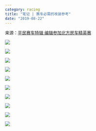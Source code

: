 ```yaml
---
category: racing
title: "笔记 | 赛车必需的改装参考"
date: "2019-08-22"
---
```


来源：[平民赛车特辑 编辑参加北方房车精英赛](https://www.autohome.com.cn/tuning/201406/813653.html)

![](https://goooooouwa.oss-cn-beijing.aliyuncs.com/img/pEhlJ9W.jpg)

![](https://goooooouwa.oss-cn-beijing.aliyuncs.com/img/Gjo8f83.jpg)

![](https://goooooouwa.oss-cn-beijing.aliyuncs.com/img/m2bQKGs.jpg)

![](https://goooooouwa.oss-cn-beijing.aliyuncs.com/img/2YKlWu8.jpg)

![](https://goooooouwa.oss-cn-beijing.aliyuncs.com/img/NAzVdmC.jpg)

![](https://goooooouwa.oss-cn-beijing.aliyuncs.com/img/S9LWlzZ.jpg)

![](https://goooooouwa.oss-cn-beijing.aliyuncs.com/img/ETLA9M8.jpg)

![](https://goooooouwa.oss-cn-beijing.aliyuncs.com/img/aWEkz0z.jpg)

![](https://goooooouwa.oss-cn-beijing.aliyuncs.com/img/BPFpQvo.jpg)

![](https://goooooouwa.oss-cn-beijing.aliyuncs.com/img/089dPT9.jpg)

